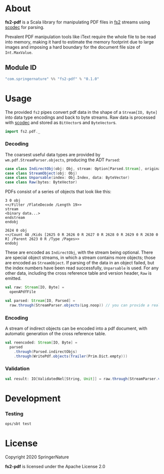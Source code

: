 # About

**fs2-pdf** is a Scala library for manipulating PDF files in [fs2] streams using [scodec] for parsing.

Prevalent PDF manipulation tools like iText require the whole file to be read into memory, making it hard to estimate
the memory footprint due to large images and imposing a hard boundary for the document file size of `Int.MaxValue`.

## Module ID

```sbt
"com.springernature" %% "fs2-pdf" % "0.1.0"
```

# Usage

The provided `fs2` pipes convert pdf data in the shape of a `Stream[IO, Byte]` into data type encodings and back to byte
streams.
Raw data is processed with [scodec] and stored as `BitVector`s and `ByteVector`s.

```scala
import fs2.pdf._
```

### Decoding

The coarsest useful data types are provided by `wm.pdf.StreamParser.objects`, producing the ADT `Parsed`:

```scala
case class IndirectObj(obj: Obj, stream: Option[Parsed.Stream], original: ByteVector)
case class StreamObject(obj: Obj)
case class Unparsable(index: Obj.Index, data: ByteVector)
case class Raw(bytes: ByteVector)
```

PDFs consist of a series of objects that look like this:

```pdf
3 0 obj
<</Filter /FlateDecode /Length 19>>
stream
<binary data...>
endstream
endobj

2624 0 obj
<</Count 48 /Kids [2625 0 R 2626 0 R 2627 0 R 2628 0 R 2629 0 R 2630 0 R] /Parent 2623 0 R /Type /Pages>>
endobj
```

These are encoded as `IndirectObj`, with the stream being optional.
There are special object streams, in which a stream contains more objects; those are encoded as `StreamObject`.
If parsing of the data in an object failed, but the index numbers have been read successfully, `Unparsable` is used.
For any other data, including the cross reference table and version header, `Raw` is emitted.

```scala
val raw: Stream[IO, Byte] =
  openAPdfFile

val parsed: Stream[IO, Parsed] =
  raw.through(StreamParser.objects(Log.noop)) // you can provide a real logger with `fs2.watermark.Log.io`
```

### Encoding

A stream of indirect objects can be encoded into a pdf document, with automatic generation of the cross reference table.

```scala
val reencoded: Stream[IO, Byte] =
  parsed
    .through(Parsed.indirectObjs)
    .through(WritePdf.objects(Trailer(Prim.Dict.empty)))
```

### Validation

```scala
val result: IO[ValidatedNel[String, Unit]] = raw.through(StreamParser.validate(Log.noop))
```

# Development

### Testing

```bash
ops/sbt test
```

# License

Copyright 2020 SpringerNature

**fs2-pdf** is licensed under the Apache License 2.0

[fs2]: https://fs2.io
[scodec]: https://scodec.org
